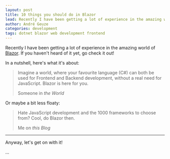 ```yaml
---
layout: post
title: 10 things you should do in Blazor
lead: Recently I have been getting a lot of experience in the amazing world of Blazor. If you haven't heard of it yet, go check it out! Here is a list of things that will make your developer experience a lot better!
author: André Geuze
categories: development
tags: dotnet blazor web development frontend
---
```


Recently I have been getting a lot of experience in the amazing world of [Blazor](https://dotnet.microsoft.com/apps/aspnet/web-apps/blazor). If you haven't heard of it yet, go check it out!

In a nutshell, here's what it's about:

<blockquote class="blockquote text-center">
    <p class="mb-0">Imagine a world, where your favourite language (C#) can both be used for Frontend and Backend development, without a real need for JavaScript. Blazor is here for you.</p>
    <footer class="blockquote-footer">Someone in <cite title="the World">the World</cite></footer>
</blockquote>

Or maybe a bit less floaty:

<blockquote class="blockquote text-center">
    <p class="mb-0">Hate JavaScript development and the 1000 frameworks to choose from? Cool, do Blazor then.</p>
    <footer class="blockquote-footer">Me on <cite title="https://andregeuze.github.io">this Blog</cite></footer>
</blockquote>

---

Anyway, let's get on with it!

...

